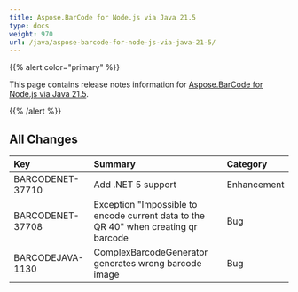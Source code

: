 ```yaml
---
title: Aspose.BarCode for Node.js via Java 21.5
type: docs
weight: 970
url: /java/aspose-barcode-for-node-js-via-java-21-5/
---
```


{{% alert color="primary" %}} 

This page contains release notes information for [Aspose.BarCode for Node.js via Java 21.5](https://downloads.aspose.com/barcode/nodejs/new-releases/aspose.barcode-for-node.js-via-java-21.5/).

{{% /alert %}} 
## **All Changes**

|**Key**|**Summary**|**Category**|
| :- | :- | :- |
|BARCODENET-37710|Add .NET 5 support|Enhancement|
|BARCODENET-37708|Exception "Impossible to encode current data to the QR 40" when creating qr barcode|Bug|
|BARCODEJAVA-1130|ComplexBarcodeGenerator generates wrong barcode image|Bug|
